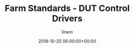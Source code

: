 ---
author: linaro
categories:
- events
- attended
- ats-2018
comments: false
event: ats-2018
date: '2018-10-25 06:00:00+00:00'
image:
  featured: true
  name: ats-2018-farm-standards.png
  path: /assets/images/content/ats-2018-farm-standards.png
layout: resource-post
title: 'Farm Standards - DUT Control Drivers'
youtube_video_url: https://www.youtube.com/watch?v=wt4ErXKUREg
---